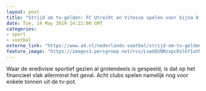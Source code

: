 ```yaml
---
layout: post
title: "Strijd om tv-gelden: FC Utrecht en Vitesse spelen voor bijna 8 ton"
date: Tue, 14 May 2019 14:22:00 GMT
categories: 
- sport 
- voetbal 
externe_link: "https://www.ad.nl/nederlands-voetbal/strijd-om-tv-gelden-fc-utrecht-en-vitesse-spelen-voor-bijna-8-ton~a5e5a33c/"
feature_image: "https://images3.persgroep.net/rcs/LvwUQSNMzxpcRslGfIatNeEfAsQ/diocontent/145588280/_fitwidth/400/?appId=21791a8992982cd8da851550a453bd7f&quality=0.7"
---
```


Waar de eredivisie sportief gezien al grotendeels is gespeeld, is dat op het financieel vlak allerminst het geval. Acht clubs spelen namelijk nog voor enkele tonnen uit de tv-pot.
